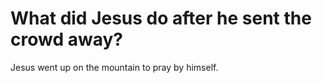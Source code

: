 # What did Jesus do after he sent the crowd away?

Jesus went up on the mountain to pray by himself.
